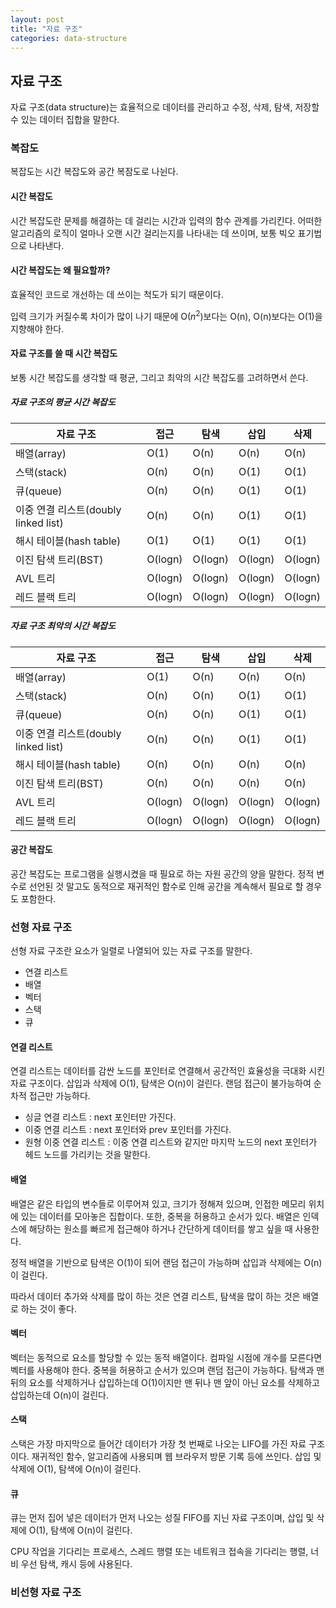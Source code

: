```yaml
---
layout: post
title: "자료 구조"
categories: data-structure
---
```


## 자료 구조

자료 구조(data structure)는 효율적으로 데이터를 관리하고 수정, 삭제, 탐색, 저장할 수 있는 데이터 집합을 말한다.

### 복잡도

복잡도는 시간 복잡도와 공간 복잠도로 나뉜다.

#### 시간 복잡도

시간 복잡도란 문제를 해결하는 데 걸리는 시간과 입력의 함수 관계를 가리킨다. 어떠한 알고리즘의 로직이 얼마나 오랜 시간 걸리는지를 나타내는 데 쓰이며, 보통 빅오 표기법으로 나타낸다.

#### 시간 복잡도는 왜 필요할까?

효율적인 코드로 개선하는 데 쓰이는 척도가 되기 때문이다.

입력 크기가 커질수록 차이가 많이 나기 때문에 O($n^2$)보다는 O(n), O(n)보다는 O(1)을 지향해야 한다.

#### 자료 구조를 쓸 때 시간 복잡도

보통 시간 복잡도를 생각할 때 평균, 그리고 최악의 시간 복잡도를 고려하면서 쓴다.

##### 자료 구조의 평균 시간 복잡도

| 자료 구조                            | 접근    | 탐색    | 삽입    | 삭제    |
| ------------------------------------ | ------- | ------- | ------- | ------- |
| 배열(array)                          | O(1)    | O(n)    | O(n)    | O(n)    |
| 스택(stack)                          | O(n)    | O(n)    | O(1)    | O(1)    |
| 큐(queue)                            | O(n)    | O(n)    | O(1)    | O(1)    |
| 이중 연결 리스트(doubly linked list) | O(n)    | O(n)    | O(1)    | O(1)    |
| 해시 테이블(hash table)              | O(1)    | O(1)    | O(1)    | O(1)    |
| 이진 탐색 트리(BST)                  | O(logn) | O(logn) | O(logn) | O(logn) |
| AVL 트리                             | O(logn) | O(logn) | O(logn) | O(logn) |
| 레드 블랙 트리                       | O(logn) | O(logn) | O(logn) | O(logn) |

##### 자료 구조 최악의 시간 복잡도

| 자료 구조                            | 접근    | 탐색    | 삽입    | 삭제    |
| ------------------------------------ | ------- | ------- | ------- | ------- |
| 배열(array)                          | O(1)    | O(n)    | O(n)    | O(n)    |
| 스택(stack)                          | O(n)    | O(n)    | O(1)    | O(1)    |
| 큐(queue)                            | O(n)    | O(n)    | O(1)    | O(1)    |
| 이중 연결 리스트(doubly linked list) | O(n)    | O(n)    | O(1)    | O(1)    |
| 해시 테이블(hash table)              | O(n)    | O(n)    | O(n)    | O(n)    |
| 이진 탐색 트리(BST)                  | O(n)    | O(n)    | O(n)    | O(n)    |
| AVL 트리                             | O(logn) | O(logn) | O(logn) | O(logn) |
| 레드 블랙 트리                       | O(logn) | O(logn) | O(logn) | O(logn) |

#### 공간 복잡도

공간 복잡도는 프로그램을 실행시켰을 때 필요로 하는 자원 공간의 양을 말한다. 정적 변수로 선언된 것 말고도 동적으로 재귀적인 함수로 인해 공간을 계속해서 필요로 할 경우도 포함한다.

### 선형 자료 구조

선형 자료 구조란 요소가 일렬로 나열되어 있는 자료 구조를 말한다.

- 연결 리스트
- 배열
- 벡터
- 스택
- 큐

#### 연결 리스트

연결 리스트는 데이터를 감싼 노드를 포인터로 연결해서 공간적인 효율성을 극대화 시킨 자료 구조이다. 삽입과 삭제에 O(1), 탐색은 O(n)이 걸린다. 랜덤 접근이 불가능하여 순차적 접근만 가능하다.

- 싱글 연결 리스트 : next 포인터만 가진다.
- 이중 연결 리스트 : next 포인터와 prev 포인터를 가진다.
- 원형 이중 연결 리스트 : 이중 연결 리스트와 같지만 마지막 노드의 next 포인터가 헤드 노드를 가리키는 것을 말한다.

#### 배열

배열은 같은 타입의 변수들로 이루어져 있고, 크기가 정해져 있으며, 인접한 메모리 위치에 있는 데이터를 모아놓은 집합이다. 또한, 중복을 허용하고 순서가 있다. 배열은 인덱스에 해당하는 원소를 빠르게 접근해야 하거나 간단하게 데이터를 쌓고 싶을 때 사용한다.

정적 배열을 기반으로 탐색은 O(1)이 되어 랜덤 접근이 가능하며 삽입과 삭제에는 O(n)이 걸린다.

따라서 데이터 추가와 삭제를 많이 하는 것은 연결 리스트, 탐색을 많이 하는 것은 배열로 하는 것이 좋다.

#### 벡터

벡터는 동적으로 요소를 할당할 수 있는 동적 배열이다. 컴파일 시점에 개수를 모른다면 벡터를 사용해야 한다. 중복을 허용하고 순서가 있으며 랜덤 접근이 가능하다. 탐색과 맨 뒤의 요소를 삭제하거나 삽입하는데 O(1)이지만 맨 뒤나 맨 앞이 아닌 요소를 삭제하고 삽입하는데 O(n)이 걸린다.

#### 스택

스택은 가장 마지막으로 들어간 데이터가 가장 첫 번째로 나오는 LIFO를 가진 자료 구조이다. 재귀적인 함수, 알고리즘에 사용되며 웹 브라우저 방문 기록 등에 쓰인다. 삽입 및 삭제에 O(1), 탐색에 O(n)이 걸린다.

#### 큐

큐는 먼저 집어 넣은 데이터가 먼저 나오는 성질 FIFO를 지닌 자료 구조이며, 삽입 및 삭제에 O(1), 탐색에 O(n)이 걸린다.

CPU 작업을 기다리는 프로세스, 스레드 행렬 또는 네트워크 접속을 기다리는 행렬, 너비 우선 탐색, 캐시 등에 사용된다.

### 비선형 자료 구조
